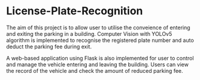 # License-Plate-Recognition

The aim of this project is to allow user to utilise the conveience of entering and exiting the parking in a building. Computer Vision with YOLOv5 algorithm is implemented to recognise the registered plate number and auto deduct the parking fee during exit. 

A web-based application using Flask is also implemented for user to control and manage the vehicle entering and leaving the building. Users can view the record of the vehicle and check the amount of reduced parking fee.
